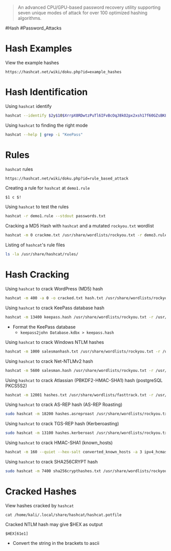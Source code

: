 > An advanced CPU/GPU-based password recovery utility supporting seven unique modes of attack for over 100 optimized hashing algorithms.


#Hash #Password_Attacks

# Hash Examples

View the example hashes
```
https://hashcat.net/wiki/doku.php?id=example_hashes
```

# Hash Identification

Using `hashcat` identify
```bash
hashcat --identify $2y$10$XrrpX8RDwtzPuTl6IFvBcOqJ8kO2px2xsh17f60GZsBKLeszsQTBC
```

Using `hashcat` to finding the right mode
```bash
hashcat --help | grep -i "KeePass"
```

# Rules

`hashcat` rules
```bash
https://hashcat.net/wiki/doku.php?id=rule_based_attack
```

Creating a rule for `hashcat` at `demo1.rule`
```
$1 c $!
```

Using `hashcat` to test the rules
```bash
hashcat -r demo1.rule --stdout passwords.txt
```

Cracking a MD5 Hash with `hashcat` and a mutated `rockyou.txt` wordlist
```bash
hashcat -m 0 crackme.txt /usr/share/wordlists/rockyou.txt -r demo3.rule --force
```

Listing of `hashcat`'s rule files
```bash
ls -la /usr/share/hashcat/rules/
```

# Hash Cracking

Using `hashcat` to crack WordPress (MD5) hash
```bash
hashcat -m 400 -a 0 -o cracked.txt hash.txt /usr/share/wordlists/rockyou.txt -r /usr/share/hashcat/rules/best64.rule --force
```

Using `hashcat` to crack KeePass database hash
```bash
hashcat -m 13400 keepass.hash /usr/share/wordlists/rockyou.txt -r /usr/share/hashcat/rules/rockyou-30000.rule --force
```
- Format the KeePass database
	- `keepass2john Database.kdbx > keepass.hash`

Using `hashcat` to crack Windows NTLM hashes
```bash
hashcat -m 1000 salesmanhash.txt /usr/share/wordlists/rockyou.txt -r /usr/share/hashcat/rules/best64.rule --force
```

Using `hashcat` to crack Net-NTLMv2 hash
```bash
hashcat -m 5600 salesman.hash /usr/share/wordlists/rockyou.txt -r /usr/share/hashcat/rules/best64.rule --force
```

Using `hashcat` to crack Atlassian (PBKDF2-HMAC-SHA1) hash (postgreSQL PKCS5S2)
```bash
hashcat -m 12001 hashes.txt /usr/share/wordlists/fasttrack.txt -r /usr/share/hashcat/rules/best64.rule --force
```

Using `hashcat` to crack AS-REP hash (AS-REP Roasting)
```bash
sudo hashcat -m 18200 hashes.asreproast /usr/share/wordlists/rockyou.txt -r /usr/share/hashcat/rules/best64.rule --force
```

Using `hashcat` to crack TGS-REP hash (Kerberoasting)
```bash
sudo hashcat -m 13100 hashes.kerberoast /usr/share/wordlists/rockyou.txt -r /usr/share/hashcat/rules/best64.rule --force
```

Using `hashcat` to crack HMAC-SHA1 (known_hosts)
```bash
hashcat -m 160 --quiet --hex-salt converted_known_hosts -a 3 ipv4_hcmask.txt 
```

Using `hashcat` to crack SHA256CRYPT hash
```bash
sudo hashcat -m 7400 sha256crypthashes.txt /usr/share/wordlists/rockyou.txt -r /usr/share/hashcat/rules/best64.rule --force
```

# Cracked Hashes

View hashes cracked by `hashcat`
```
cat /home/kali/.local/share/hashcat/hashcat.potfile
```

Cracked NTLM hash may give $HEX as output
```
$HEX[61e1]
```
- Convert the string in the brackets to ascii